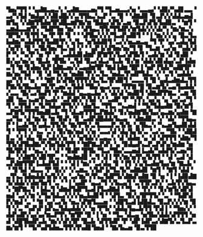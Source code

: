 ▜▅▞▜▜▝▝▄▟▇▃▄▃▚▝▃▟▇▃▃▃▅▞▜▝▜▃▅▃▃▞▅▝▃▃▄▞▝▟▉▞▚▟▊▃▃▝▃▞▚▜▟▝▆▟▄▞▞▟▊▟█▞▞▃▜▜▙▃▚▃▛▝▃▝▉▝▝▟▇▟▉▝▊▃▛▞▞▟▟▃▅▟▇▜▄▝▞▟▇▜▜▟▅▜▛▟█▃▆▛▇▞▆▝█▟▄▞▟▜▞▃▅▝▉▃▛▟▜▞▙▟▉▃▝▝▆▜▝▃▆▟▃▃▆▜▚▝▜▟▛▜▅▝▆▞▝▝▟▜▄▃▜▜▞▜▜▟▛▞▆▜▟▞▞▞▟▞▚▝▆▞▆▃▚▜▛▜▞▝▊▜▜▝▅▝▛▝▛▝▊▝▝▝▟▜▙▞▞▞▞▜▃▟▚▟▉▜▝▝▐▝▆▞▞▞▄▝█▃▜▃▙▟▆▞▚▟▟▜▜▞▙▟▉▜▚▝▄▜▃▝▅▜▟▟▉▜▝▃▞▞▅▃▅▃▄▝▜▝▛▝▄▞▃▟▄▜▟▞▅▜▚▝█▝▃▜▙▜▅▞▜▃▚▟▝▞▝▝▄▛▐▞▟▜▅▞▅▞▜▝▊▝▜▃▆▝▃▞▅▝▚▟▞▟▛▝▚▝▚▞▛▝▅▝▛▝▄▝▃▟▟▟▊▟▆▛▐▛▇▜▚▜▃▞▟▜▙▜▝▃▟▞▆▝▟▝▊▟▉▝▉▞▄▞▅▞▄▝█▃▙▝█▜▙▝▃▜▟▝▉▃▞▟▃▞▜▃▙▝▊▞▆▝▟▟▞▟▊▟▄▞▃▛▐▟▅▃▜▝▇▝▊▟▅▞▙▛▐▟▇▃▅▞▞▃▄▟▆▜▛▝▇▟▐▟▆▝█▛▐▝▅▛▐▜▟▞▚▟█▜▛▝▆▞▅▞▜▟▝▝▊▝▟▝▜▞▅▝▅▟▇▝▛▞▃▜▃▝▅▟▃▜▚▟▛▜▟▃▝▞▝▃▜▝▄▟▟▞▄▞▚▜▝▝▅▝▝▝▇▛▐▞▟▜▙▜▜▜▚▜▃▜▃▜▛▟▉▜▝▃▃▃▜▝█▝▄▟▃▟▆▟▃▜▜▛▇▞▙▜▙▃▙▞▜▞▛▃▅▞▃▜▟▟▝▜▙▞▄▃▞▃▃▝▛▛▇▝█▝▉▃▆▜▞▃▄▜▄▟▟▞▞▃▃▝█▞▃▞▙▟▜▝▛▝▆▟▟▝▄▃▄▃▙▞▚▝▟▞▟▝▅▟▉▜▝▟▇▟▛▛▇▃▝▃▆▝▉▟▊▝▆▃▚▃▅▜▚▃▟▞▝▃▛▟▛▞▚▜▟▝▞▝▃▟▛▝▛▝▚▜▚▝▄▞▄▝▄▝▄▞▃▞▜▝▜▝▃▜▜▟▝▃▜▞▜▟▄▞▛▜▞▞▝▟▅▜▃▝▜▜▃▝▚▃▅▟▝▝▜▞▜▟▄▟▇▝▉▞▆▜▃▛▇▜▞▜▜▜▅▟▉▃▙▝▜▝▟▃▅▜▜▜▃▛▇▟▞▝▊▞▅▟▇▜▙▜▄▞▄▃▆▞▄▟▆▝▇▃▞▜▄▝▟▝▆▞▙▝▆▝▉▟▚▝▉▝▃▟▛▟█▟▟▞▙▃▄▝▝▟▆▟▉▃▝▞▝▟▞▝▜▜▄▃▛▝▐▃▟▞▜▞▄▟▃▜▜▞▙▝▇▞▛▜▞▃▜▃▃▃▛▃▜▞▙▝▄▜▙▃▚▝▚▃▅▜▄▟▊▟▟▜▝▝▛▜▝▞▚▃▝▃▚▝▉▞▆▞▅▟▝▞▅▝▃▃▞▟▝▟▄▜▄▜▞▃▝▃▞▃▝▜▙▝▝▟█▟▊▃▝▟▝▟▄▝▉▃▚▟▞▞▅▝▞▝▅▜▟▞▞▃▄▃▚▝▟▝▟▟▅▝▄▝▟▝▟▜▜▜▝▟▆▞▜▜▜▞▟▜▙▟▇▞▚▜▅▜▟▞▛▜▝▝▇▛▇▃▛▟▚▝▄▝▉▟▄▟▚▃▛▃▛▟▚▞▆▟▆▝▅▜▙▜▛▟▝▝▅▃▚▝▝▟▝▝▉▟▛▝█▜▙▝▜▃▞▜▙▞▃▃▅▟▐▃▟▞▚▟▟▜▞▃▅▞▜▟▃▝▞▟▇▜▞▟▊▜▛▃▝▝▅▟▆▟█▝▃▜▝▟▐▝▛▞▆▞▅▜▚▞▙▜▜▝▝▟▝▃▟▝▟▃▛▟▇▜▜▛▐▃▙▟▜▟▝▝▝▟▐▝▆▞▝▃▞▟▄▝▊▝▐▜▝▞▄▜▃▟▅▜▄▞▆▝▇▃▙▝▝▝▊▜▟▝▟▃▃▝▛▝▉▞▞▝▞▃▆▃▝▞▙▛▐▞▜▃▜▞▚▟▇▟▊▝▆▜▝▝▇▜▝▟▟▝▃▜▚▃▜▟▅▟▟▞▅▜▞▞▄▝▃▞▆▞▚▜▚▃▜▟▛▜▞▟▇▟▚▟▇▝▉▝▅▝▐▝▐▟▉▟▇▜▞▟▟▞▞▟▅▜▅▜▝▃▝▝▐▝▄▟▛▝▄▃▞▜▝▞▙▃▄▜▝▃▜▜▛▃▛▞▝▃▙▜▚▜▄▃▚▝▇▛▇▃▜▝▐▟▃▜▝▟▆▟▜▟▛▜▃▟▐▜▃▟▇▟▝▝▜▃▝▝▛▞▝▝▊▞▆▜▞▟▛▟▅▟▝▃▞▞▆▝▞▜▄▜▟▃▞▞▞▞▅▃▙▟▊▜▝▝▟▜▃▝▉▞▄▜▛▜▜▞▝▃▝▝▜▟▛▟▛▞▆▟▝▃▝▝▇▝▄▞▃▞▙▝▅▃▚▛▇▜▃▃▅▝▝▟█▜▃▟▐▟█▟▃▝▉▃▛▞▞▞▆▝▉▜▝▞▃▝▚▟▚▛▐▟▚▃▜▟▄▟▟▞▞▝▅▝▛▜▞▝▟▟▄▜▄▃▙▜▜▝▛▟▐▝▝▜▅▞▞▝▟▟▚▟▛▞▄▞▄▞▆▃▛▜▚▝▆▜▛▝█▝▐▝▅▝▝▜▃▝▟▃▄▝▅▜▙▞▟▟▞▟▜▜▜▝▅▟▝▟█▜▙▟▛▃▙▝▆▞▞▟▚▜▛▝█▃▙▝▟▜▜▟▛▝▛▝▟▛▐▟▛▃▞▟▇▜▞▃▜▃▛▃▆▞▆▜▝▝▜▞▚▟▜▟▅▃▜▜▚▜▚▟▊▜▅▟▝▝▇▞▙▃▅▝▉▃▜▜▉
